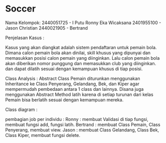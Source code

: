 # Soccer
Nama Kelompok:
2440051725 - I Putu Ronny Eka Wicaksana
2401955100 - Jason Christian
2440021905 - Bertrand


Penjelasan Kasus : 

Kasus yang akan diangkat adalah sistem pendaftaran untuk pemain bola. Dimana calon pemain bola akan dinilai, skill khusus yang dipunyai dan memasukkan posisi calon pemain yang diinginkan. Lalu calon pemain bola akan diberikan nomor punggung dan memasukkan club yang diinginkan. dan dapat dilatih sesuai dengan kemampuan khusus di tiap posisi.

Class Analysis :
Abstract Class Pemain diturunkan menggunakan Inheritance ke Class Penyerang, Gelandang, Bek, dan Kiper agar mempermudah pembedaan antara 1 class dan lainnya. Disana juga menggunakan Abstract Method latih karena di setiap turunan dari kelas Pemain bisa berlatih sesuai dengan kemampuan mereka.





Class diagram :





pembagian job per individu :
Ronny : membuat Validasi di tiap fungsi, membuat fungsi add, fungsi latih.
Bertrand : membuat Class Pemain, Class Penyerang, membuat view.
Jason : membuat Class Gelandang, Class Bek, Class Kiper, membuat fungsi delete.
